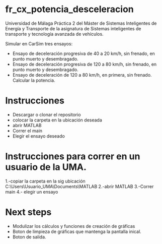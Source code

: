 # fr_cx_potencia_desceleracion
Universidad de Málaga
Práctica 2 del Máster de Sistemas Inteligentes de Energía y Transporte de la asignatura de Sistemas inteligentes de transporte y tecnología avanzada de vehículos. 

Simular en CarSim tres ensayos:
- Ensayo de deceleración progresiva de 40 a 20 km/h, sin frenado, en punto muerto y desembragado.
- Ensayo de deceleración progresiva de 120 a 80 km/h, sin frenado, en punto muerto y desembragado.
- Ensayo de deceleración de 120 a 80 km/h, en primera, sin frenado. Calcular la potencia.

# Instrucciones
- Descargar o clonar el repositorio
- colocar la carpeta en la ubicación deseada 
- abrir MATLAB
- Correr el main 
- Elegir el ensayo deseado

# Instrucciones para correr en un usuario de la UMA.
1.-copiar la carpeta en la sig ubicación C:\Users\Usuario_UMA\Documents\MATLAB
2.-abrir MATLAB 
3.-Correr main
4.- elegir un ensayo 

# Next steps
- Modulizar los cálculos y funciones de creación de gráficas
- Boton de limpieza de gráficas que mantenga la pantalla inical. 
- Boton de salida. 

